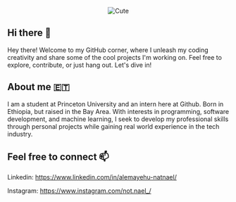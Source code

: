 
<p align="center">
  <img src="https://qph.cf2.quoracdn.net/main-qimg-09ae0f6f9b5bf07c806adf3b613cb9d3-lq" alt="Cute">
</p>

## Hi there 👋

Hey there! Welcome to my GitHub corner, where I unleash my coding creativity and share some of the cool projects I'm working on. Feel free to explore, contribute, or just hang out. Let's dive in!

## About me 🇪🇹

I am a student at Princeton University and an intern here at Github. Born in Ethiopia, but raised in the Bay Area. With interests in programming, software development, and machine learning, I seek to develop my professional skills through personal projects while gaining real world experience in the tech industry.

## Feel free to connect 📫

Linkedin: https://www.linkedin.com/in/alemayehu-natnael/

Instagram: https://www.instagram.com/not.nael_/

